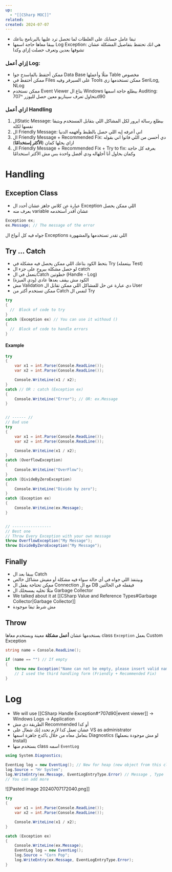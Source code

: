 ```yaml
---
up:
  - "[[CSharp MOC]]"
related: 
created: 2024-07-07
---
```

- تبقا عامل حسابك على الغلطات لما تحصل ترد عليها بالبرنامج بتاعك
- بيبقا معاها حاجة اسمها Log Exception: هي انك تحتفظ بتفاصيل المشكلة عشان تشوفها بعدين وتعرف حصلت إزاي وكدا
### إزاي أعمل Log:
- ممكن أحتفظ بالماسدج جوا Data Base مثلًا وأعملها Table مخصوص
- ممكن أحتفظ في Files على السيرفر وفيه Tools ممكن تستخدمها زي SeriLog, NLog
- ممكن نستخدم Event Viewer بتاع ال Windows
بيطلع حاجة اسمها Auditing: بتحاول تعرف سيناريو معين حصل لليوزر ^707d90
### ازاي أعمل Handling
1. الStatic Message: بيطلع رسالة ايرور لكل المشاكل اللي بتقابل المستخدم وبتبقا نفسها لكله
2. ال Friendly Message: اني أعرفه إيه اللي حصل بالظبط وأفهمه الدنيا
3. ال Friendly Message + Recommended Fix: دي أحسن من اللي فاتوا اني بقوله ازاي يحلها كمان (**الأكثر إستخدامًا**)
4. ال Friendly Message + Recommended Fix + Try to fix: بعرفه كل حاجة وكمان بحاول أنا أحلهاله ودي أفضل واحدة بس مش الأكتر استخدامًا
# Handling
## Exception Class
- عبارة عن كلاس جاهز عشان أحدد ال Exception اللي ممكن يحصل
- بعرف منه variable عشان أقدر أستخدمه

```cs
Exception ex;
ex.Message; // The message of the error
```
جواه فيه كل أنواع ال Exceptions اللي تقدر تستخدمها والمشهورة
## Try … Catch
- بتحط الكود بتاعك اللي ممكن يحصل فيه مشكلة في Try (بيتعمله Test)
- لو حصل مشكلة بيروح على جزء ال catch
- بنعمل في الCatch خطوتين (Handle - Log)
- الكود مش بيقف بعدها عادي (ودي الميزة)
- مش Validation دي عبارة عن حل  للمشاكل اللي ممكن تقابل ال User
- ممكن تستخدم أكتر من Catch لنفس ال Try

```cs
try 
{
  //  Block of code to try
}
catch (Exception ex) // You can use it withoud ()
{
  //  Block of code to handle errors
}
```

#### Example

```cs
try
{
    var x1 = int.Parse(Console.ReadLine());
    var x2 = int.Parse(Console.ReadLine());

    Console.WriteLine(x1 / x2);
}
catch // OR : catch (Exception ex)
{
    Console.WriteLine("Error"); // OR: ex.Message
}


// ------ //
// Bad use
try
{
    var x1 = int.Parse(Console.ReadLine());
    var x2 = int.Parse(Console.ReadLine());

    Console.WriteLine(x1 / x2);
}
catch (OverflowException)
{
    Console.WriteLine("OverFlow");
}
catch (DivideByZeroException)
{
    Console.WriteLine("Divide by zero");
}
catch (Exception ex)
{
    Console.WriteLine(ex.Message);
}


// -----------------
// Best one
// Throw Every Exception with your own message
throw OverflowException("My Message");
throw DivideByZeroException("My Message");
```
## Finally
- بيبقا بعد ال Catch
- وبيتنفذ اللي جواه في أي حالة سواء فيه مشكلة أو مفيش مشاكل خالص
- ممكن تحتاجة يقفل ال Connection مع ال DB فيقفله في الحالتين
- مثلًا تخليه يمسحلك ال Garbage Collector
- We talked about it at [[CSharp Value and Reference Types#Garbage Collector|Garbage Collector]]
- مش شرط تبقا موجودة
## Throw
بستخدمها عشان **أعمل مشكلة** معينة وبستخدم معاها class `Exception`
بعمل Custom Exception

```cs
string name = Console.ReadLine();

if (name == "") // If empty
{
    throw new Exception("Name can not be empty, please insert valid name"); 
    // I used the third handling form (Friendly + Recommended Fix)
}
```

# Log
- We will use [[CSharp Handle Exception#^707d90|event viewer]] -> Windows Logs -> Application
- الطريقة دي مش Recommended أو كدا
- عشان تعمل كدا لازم تحدد إنك شغال على VS as administrator 
- بتعامل معاه من خلال باكدج جاهزة اسمها Diagnostics (لو مش موجودة بنعملها Install)
- بستخدم منها class اسمه `EventLog`
```cs
using System.Diagnostics;

EventLog log = new EventLog(); // New for heap (new object from this class)
log.Source = "Hr System";
log.WriteEntry(ex.Message, EventLogEntryType.Error) // Message , Type
// You can add more

```

![[Pasted image 20240707172040.png]]
```cs
try
{
    var x1 = int.Parse(Console.ReadLine());
    var x2 = int.Parse(Console.ReadLine());

    Console.WriteLine(x1 / x2);
}

catch (Exception ex)
{
    Console.WriteLine(ex.Message);
    EventLog log = new EventLog();
    log.Source = "Corn Pop";
    log.WriteEntry(ex.Message, EventLogEntryType.Error);
}
```